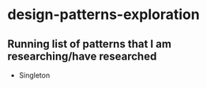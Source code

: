 # design-patterns-exploration

## Running list of patterns that I am researching/have researched
- Singleton